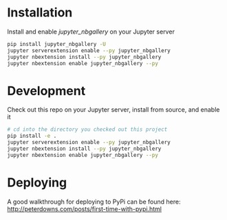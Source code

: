 # Installation

Install and enable _jupyter_nbgallery_ on your Jupyter server

```bash
pip install jupyter_nbgallery -U
jupyter serverextension enable --py jupyter_nbgallery
jupyter nbextension install --py jupyter_nbgallery
jupyter nbextension enable jupyter_nbgallery --py 
```
# Development

Check out this repo on your Jupyter server, install from source, and enable it

```bash
# cd into the directory you checked out this project
pip install -e .
jupyter serverextension enable --py jupyter_nbgallery
jupyter nbextension install --py jupyter_nbgallery
jupyter nbextension enable jupyter_nbgallery --py 
```

# Deploying

A good walkthrough for deploying to PyPi can be found here: http://peterdowns.com/posts/first-time-with-pypi.html
